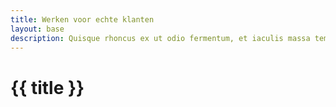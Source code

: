 ```yaml
---
title: Werken voor echte klanten
layout: base
description: Quisque rhoncus ex ut odio fermentum, et iaculis massa tempus.
---
```


<h1>
    {{ title }}
</h1>